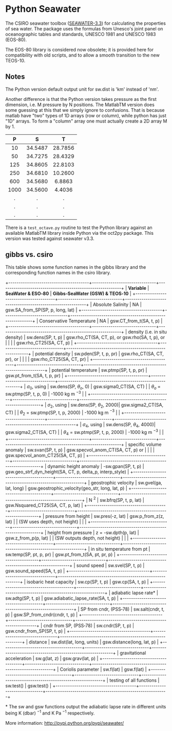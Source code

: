 Python Seawater
===============

The CSIRO seawater toolbox ([SEAWATER-3.3](http://www.cmar.csiro.au/datacentre/ext_docs/seawater.htm))
for calculating the properties of sea water.  The package uses the formulas
from Unesco's joint panel on oceanographic tables and standards, UNESCO 1981
and UNESCO 1983 (EOS-80).

The EOS-80 library is considered now obsolete;  it is provided here for
compatibility with old scripts, and to allow a smooth transition to the new
TEOS-10.

Notes
-----
The Python version default output unit for sw.dist is 'km' instead of  'nm'.

Another difference is that the Python version takes pressure as the first
dimension, i.e. M pressure by N positions.  The MatlabTM version does some
guessing at this that we simply ignore to confusions.  That is because matlab
have "two" types of 1D arrays (row or column), while python has just "1D"
arrays.  To form a "column" array one must actually create a 2D array M by 1.

|    P      |     S      |    T       |
|:---------:|:----------:|:----------:|
|    10     |   34.5487  |   28.7856  |
|    50     |   34.7275  |   28.4329  |
|   125     |   34.8605  |   22.8103  |
|   250     |   34.6810  |   10.2600  |
|   600     |   34.5680  |    6.8863  |
|  1000     |   34.5600  |    4.4036  |
|     .     |         .  |         .  |
|     .     |         .  |         .  |
|     .     |         .  |         .  |

There is a `test_octave.py` routine to test the Python library against an
available MatlabTM library inside Python via the oct2py package.  This version
was tested against seawater v3.3.

gibbs vs. csiro
---------------

This table shows some function names in the gibbs library and the corresponding
function names in the csiro library.

+---------------------------------------+-------------------------------+-----------------------------------------------------------+
| **Variable**                          | **SeaWater & ESO‐80**         | **Gibbs‐SeaWater (GSW) & TEOS‐10**                         |
+---------------------------------------+-------------------------------+-----------------------------------------------------------+
| Absolute Salinity                     |          NA                   | gsw.SA_from_SP(SP, p, long, lat)                          |
+---------------------------------------+-------------------------------+-----------------------------------------------------------+
| Conservative Temperature              |          NA                   | gsw.CT_from_t(SA, t, p)                                   |
+---------------------------------------+-------------------------------+-----------------------------------------------------------+
| density (i.e. in situ density)        |  sw.dens(SP, t, p)            | gsw.rho_CT(SA, CT, p), or gsw.rho(SA, t, p), or           |
|                                       |                               | gsw.rho_CT25(SA, CT, p)                                   |
+---------------------------------------+-------------------------------+-----------------------------------------------------------+
| potential density                     |  sw.pden(SP, t, p, pr)        | gsw.rho_CT(SA, CT, pr), or                                |
|                                       |                               | gsw.rho_CT25(SA, CT, pr)                                  |
+---------------------------------------+-------------------------------+-----------------------------------------------------------+
| potential temperature                 |  sw.ptmp(SP, t, p, pr)        | gsw.pt_from_t(SA, t, p, pr)                               |
+---------------------------------------+-------------------------------+-----------------------------------------------------------+
| $\sigma_0$, using                     |  sw.dens(SP, $\theta_o$, 0)   | gsw.sigma0_CT(SA, CT)                                     |
|  $\theta_o$ = sw.ptmp(SP, t, p, 0)    |  -1000 kg m $^{-3}$           |                                                           |
+---------------------------------------+-------------------------------+-----------------------------------------------------------+
| $\sigma_2$, using                     |  sw.dens(SP, $\theta_2$, 2000)| gsw.sigma2_CT(SA, CT)                                     |
|  $\theta_2$ = sw.ptmp(SP, t, p, 2000) |  -1000 kg m $^{-3}$           |                                                           |
+---------------------------------------+-------------------------------+-----------------------------------------------------------+
| $\sigma_4$, using                     |  sw.dens(SP, $\theta_4$, 4000)| gsw.sigma2_CT(SA, CT)                                     |
|  $\theta_4$ = sw.ptmp(SP, t, p, 2000) |  -1000 kg m $^{-3}$           |                                                           |
+---------------------------------------+-------------------------------+-----------------------------------------------------------+
| specific volume anomaly               |  sw.svan(SP, t, p)            | gsw.specvol_anom_CT(SA, CT, p)  or                        |
|                                       |                               | gsw.specvol_anom_CT25(SA, CT, p)                          |
+---------------------------------------+-------------------------------+-----------------------------------------------------------+
| dynamic height anomaly                | -sw.gpan(SP, t, p)            | gsw.geo_strf_dyn_height(SA, CT, p, delta_p, interp_style) |
+---------------------------------------+-------------------------------+-----------------------------------------------------------+
| geostrophic velocity                  |  sw.gvel(ga, lat, long)       | gsw.geostrophic_velocity(geo_str, long, lat, p)           |
+---------------------------------------+-------------------------------+-----------------------------------------------------------+
| N $^2$                                |  sw.bfrq(SP, t, p, lat)       | gsw.Nsquared_CT25(SA, CT, p, lat)                         |
+---------------------------------------+-------------------------------+-----------------------------------------------------------+
| pressure from height                  |  sw.pres(-z, lat)             | gsw.p_from_z(z, lat)                                      |
| (SW uses depth, not height)           |                               |                                                           |
+---------------------------------------+-------------------------------+-----------------------------------------------------------+
| height from pressure                  |  z =  -sw.dpth(p, lat)        | gsw.z_from_p(p, lat)                                      |
| (SW outputs depth, not height)        |                               |                                                           |
+---------------------------------------+-------------------------------+-----------------------------------------------------------+
| in situ temperature from pt           |  sw.temp(SP, pt, p, pr)       | gsw.pt_from_t(SA, pt, pr, p)                              |
+---------------------------------------+-------------------------------+-----------------------------------------------------------+
| sound speed                           |  sw.svel(SP, t, p)            | gsw.sound_speed(SA, t, p)                                 |
+---------------------------------------+-------------------------------+-----------------------------------------------------------+
| isobaric heat capacity                |  sw.cp(SP, t, p)              | gsw.cp(SA, t, p)                                          |
+---------------------------------------+-------------------------------+-----------------------------------------------------------+
| adiabatic lapse rate*                 |  sw.adtg(SP, t, p)            | gsw.adiabatic_lapse_rate(SA, t, p)                        |
+---------------------------------------+-------------------------------+-----------------------------------------------------------+
| SP from cndr, (PSS‐78)                |  sw.salt(cndr, t, p)          | gsw.SP_from_cndr(cndr, t, p)                              |
+---------------------------------------+-------------------------------+-----------------------------------------------------------+
| cndr from SP, (PSS‐78)                |  sw.cndr(SP, t, p)            | gsw.cndr_from_SP(SP, t, p)                                |
+---------------------------------------+-------------------------------+-----------------------------------------------------------+
| distance                              |  sw.dist(lat, long, units)    | gsw.distance(long, lat, p)                                |
+---------------------------------------+-------------------------------+-----------------------------------------------------------+
| gravitational acceleration            |  sw.g(lat, z)                 | gsw.grav(lat, p)                                          |
+---------------------------------------+-------------------------------+-----------------------------------------------------------+
| Coriolis parameter                    |  sw.f(lat)                    | gsw.f(lat)                                                |
+---------------------------------------+-------------------------------+-----------------------------------------------------------+
| testing of all functions              |  sw.test()                    | gsw.test()                                                |
+---------------------------------------+-------------------------------+-----------------------------------------------------------+

\* The sw and gsw functions output the adiabatic lapse rate in different units
being  K (dbar) $^{-1}$  and  K Pa $^{-1}$  respectively.


More information:
    http://pypi.python.org/pypi/seawater/
